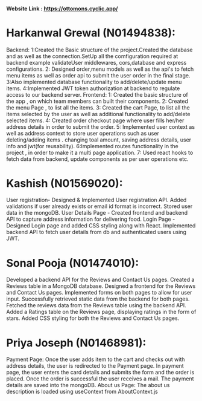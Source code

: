 
#### Website Link : https://ottomons.cyclic.app/

# Harkanwal Grewal (N01494838): 
Backend:
1:Created the Basic structure of the project.Created the database and as well as the connection.SetUp all the comfiguration required at backend 
example validateUser middlewares, cors,database and express configurations.
2: Designed order,menu models as well as the api's to fetch menu items as well as order api to submit the user order in the final stage.
3:Also implemented database functionality to add/delete/update menu items.
4:Implemented JWT token authorization at backend to regulate access to our backend server.
Frontend:
1: Created the basic structure of the app , on which team members can built their components.
2: Created the menu Page , to list all the items. 
3: Created the cart Page, to list all the items selected by the user as well as additional functionality to add/delete selected items.
4: Created order checkout page where user fills her/her address details in order to submit the order.
5: Implemented user context as well as address context to store user operations such as user deleting/adding items . changing toal amount,
saving address details, user info and jwt(for reusability).
6:Implemented routes functionality in the project  , in order to make it a multi page application.
7: Used react hooks to fetch data from backend, update components as per user operations etc. 


# Kashish (N01569020):
User registration- Designed & Implemented User registration API. Added validations if user already exists or email id format is incorrect. Stored user data in the mongoDB.
User Details Page - Created frontend and backend API to capture address information for delivering food. 
Login Page - Designed Login page and added CSS styling along with React. Implemented backend API to fetch user details from db and authenticated users using JWT.

# Sonal Pooja (N01474010):
Developed a backend API for the Reviews and Contact Us pages.
Created a Reviews table in a MongoDB database.
Designed a frontend for the Reviews and Contact Us pages.
Implemented forms on both pages to allow for user input.
Successfully retrieved static data from the backend for both pages.
Fetched the reviews data from the Reviews table using the backend API.
Added a Ratings table on the Reviews page, displaying ratings in the form of stars.
Added CSS styling for both the Reviews and Contact Us pages.

# Priya Joseph (N01468981):
   Payment Page: Once the user adds item to the cart and checks out with address details, the user is redirected to the Payment page. In payment page, the user enters the card details and submits the form and the order is placed. Once the order is successful the user receives a mail. The payment details are saved into the mongoDB.
   About us Page: The about us description is loaded using useContext from AboutContext.js